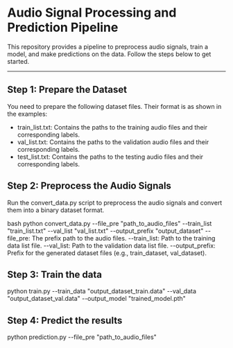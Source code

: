 # Audio Signal Processing and Prediction Pipeline

This repository provides a pipeline to preprocess audio signals, train a model, and make predictions on the data. Follow the steps below to get started.

---

## Step 1: Prepare the Dataset

You need to prepare the following dataset files. Their format is as shown in the examples:
- train_list.txt: Contains the paths to the training audio files and their corresponding labels.
- val_list.txt: Contains the paths to the validation audio files and their corresponding labels.
- test_list.txt: Contains the paths to the testing audio files and their corresponding labels.

## Step 2: Preprocess the Audio Signals

Run the convert_data.py script to preprocess the audio signals and convert them into a binary dataset format.

bash
python convert_data.py --file_pre "path_to_audio_files" --train_list "train_list.txt" --val_list "val_list.txt" --output_prefix "output_dataset"
--file_pre: The prefix path to the audio files.
--train_list: Path to the training data list file.
--val_list: Path to the validation data list file.
--output_prefix: Prefix for the generated dataset files (e.g., train_dataset, val_dataset).


## Step 3: Train the data
python train.py --train_data "output_dataset_train.data" --val_data "output_dataset_val.data" --output_model "trained_model.pth"

## Step 4: Predict the results
python prediction.py --file_pre "path_to_audio_files"
